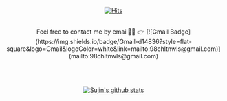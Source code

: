 
<div align=center>

[![Hits](https://hits.seeyoufarm.com/api/count/incr/badge.svg?url=https%3A%2F%2Fgithub.com%2Fchoisj123&count_bg=%23D14D72&title_bg=%23F2E3DB&icon=ghostery.svg&icon_color=%23F1ECED&title=hits&edge_flat=true)](https://hits.seeyoufarm.com)
  
<br>
Feel free to contact me by email🥺🥺 👉  [![Gmail Badge](https://img.shields.io/badge/Gmail-d14836?style=flat-square&logo=Gmail&logoColor=white&link=mailto:98chltnwls@gmail.com)](mailto:98chltnwls@gmail.com)
  
  <br><br>

[![Sujin's github stats](https://github-readme-stats.vercel.app/api?username=choisj123)](https://github.com/choisj123/github-readme-stats)

<!--
**choisj123/choisj123** is a ✨ _special_ ✨ repository because its `README.md` (this file) appears on your GitHub profile.

Here are some ideas to get you started:

- 🔭 I’m currently working on ...
- 🌱 I’m currently learning ...
- 👯 I’m looking to collaborate on ...
- 🤔 I’m looking for help with ...
- 💬 Ask me about ...
- 📫 How to reach me: ...
- 😄 Pronouns: ...
- ⚡ Fun fact: ...
-->
